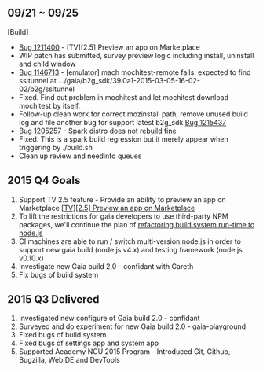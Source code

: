 ## 09/21 ~ 09/25
[Build]
* [Bug 1211400](http://bugzil.la/1211400) - [TV][2.5] Preview an app on Marketplace
 * WIP patch has submitted, survey preview logic including install, uninstall and child window 
* [Bug 1146713](http://bugzil.la/1146713) - [emulator] mach mochitest-remote fails: expected to find ssltunnel at .../gaia/b2g_sdk/39.0a1-2015-03-05-16-02-02/b2g/ssltunnel
 * Fixed. Find out problem in mochitest and let mochitest download mochitest by itself.
 * Follow-up clean work for correct mozinstall path, remove unused build log and file another bug for support latest b2g_sdk [Bug 1215437](http://bugzil.la/1215437)
* [Bug 1205257](http://bugzil.la/1205257) - Spark distro does not rebuild fine
 * Fixed. This is a spark build regression but it merely appear when triggering by ./build.sh
* Clean up review and needinfo queues

## 2015 Q4 Goals
1. Support TV 2.5 feature - Provide an ability to preview an app on Marketplace [[TV][2.5] Preview an app on Marketplace](https://bugzilla.mozilla.org/show_bug.cgi?id=1211400)
2. To lift the restrictions for gaia developers to use third-party NPM packages, we'll continue the plan of [refactoring build system run-time to node.js](https://wiki.mozilla.org/Gaia/Build/RefactoringToNodejs)
3. CI machines are able to run / switch multi-version node.js in order to support new gaia build (node.js v4.x) and testing framework (node.js v0.10.x)
4. Investigate new Gaia build 2.0 - confidant with Gareth
5. Fix bugs of build system

## 2015 Q3 Delivered
1. Investigated new configure of Gaia build 2.0 - confidant
2. Surveyed and do experiment for new Gaia build 2.0 - gaia-playground
3. Fixed bugs of build system
4. Fixed bugs of settings app and system app
5. Supported Academy NCU 2015 Program - Introduced Git, Github, Bugzilla, WebIDE and DevTools
